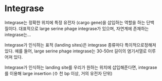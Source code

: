 # Integrase

Integrase는 정확한 위치에 특정 유전자 (cargo gene)을 삽입하는 역할을 하는 단백질이다. 대표적으로 large serine phage integrase가 있으며, 자연계에 존재하는 integrase는...

Integrase가 인식하는 표적 (landing sites)은   integrase 종류마다 특이적으로정해져있다. 예를 들어,  large serine phage integrase는 30-50nt 길이의 염기서열로 이루어져 있다.&#x20;



Integrase가 인식하는 landing site를 우리가 원하는 위치에 삽입해준다면, integrase를 이용해 large insertion (수 천 bp 이상, 거의 유전자 단위)

